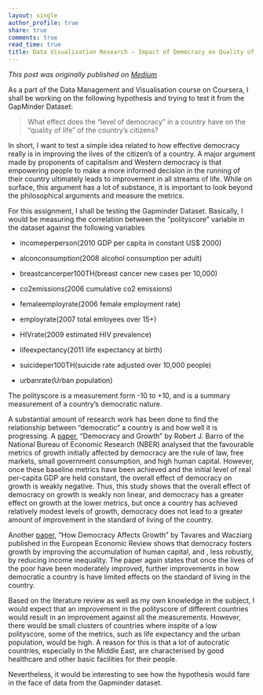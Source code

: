 ```yaml
---
layout: single 
author_profile: true
share: true 
comments: true
read_time: true
title: Data Visualisation Research — Impact of Democracy on Quality of Life Metrics
---  
```


*This post was originally published on [Medium](https://medium.com/@ottoman91/data-visualisation-research-impact-of-democracy-on-quality-of-life-metrics-e506397a7b8f)*

As a part of the Data Management and Visualisation course on Coursera, I shall be working on the following hypothesis and trying to test it from the GapMinder Dataset:

> What effect does the “level of democracy” in a country have on the “quality of life” of the country’s citizens?

In short, I want to test a simple idea related to how effective democracy really is in improving the lives of the citizen’s of a country. A major argument made by proponents of capitalism and Western democracy is that empowering people to make a more informed decision in the running of their country ultimately leads to improvement in all streams of life. While on surface, this argument has a lot of substance, it is important to look beyond the philosophical arguments and measure the metrics.

For this assignment, I shall be testing the Gapminder Dataset. Basically, I would be measuring the correlation between the “polityscore” variable in the dataset against the following variables

* incomeperperson(2010 GDP per capita in constant US$ 2000) 

* alconconsumption(2008 alcohol consumption per adult) 

* breastcancerper100TH(breast cancer new cases per 10,000)

* co2emissions(2006 cumulative co2 emissions)

* femaleemployrate(2006 female employment rate) 

* employrate(2007 total emloyees over 15+) 

* HIVrate(2009 estimated HIV prevalence) 

* lifeexpectancy(2011 life expectancy at birth)

* suicideper100TH(suicide rate adjusted over 10,000 people)

* urbanrate(Urban population)

The polityscore is a measurement form -10 to +10, and is a summary measurement of a country’s democratic nature.

A substantial amount of research work has been done to find the relationship between “democratic” a country is and how well it is progressing. A [paper](http://www.nber.org/papers/w4909.pdf), “Democracy and Growth” by Robert J. Barro of the National Bureau of Economic Research (NBER) analysed that the favourable metrics of growth initially affected by democracy are the rule of law, free markets, small government consumption, and high human capital. However, once these baseline metrics have been achieved and the initial level of real per-capita GDP are held constant, the overall effect of democracy on growth is weakly negative. Thus, this study shows that the overall effect of democracy on growth is weakly non linear, and democracy has a greater effect on growth at the lower metrics, but once a country has achieved relatively modest levels of growth, democracy does not lead to a greater amount of improvement in the standard of living of the country.

Another [paper](http://www.sciencedirect.com/science/article/pii/S0014292100000933), “How Democracy Affects Growth” by Tavares and Wacziarg published in the European Economic Review shows that democracy fosters growth by improving the accumulation of human capital, and , less robustly, by reducing income inequality. The paper again states that once the lives of the poor have been moderately improved, further improvements in how democratic a country is have limited effects on the standard of living in the country.

Based on the literature review as well as my own knowledge in the subject, I would expect that an improvement in the polityscore of different countries would result in an improvement against all the measurements. However, there would be small clusters of countries where inspite of a low polityscore, some of the metrics, such as life expectancy and the urban population, would be high. A reason for this is that a lot of autocratic countries, especially in the Middle East, are characterised by good healthcare and other basic facilities for their people.

Nevertheless, it would be interesting to see how the hypothesis would fare in the face of data from the Gapminder dataset.


